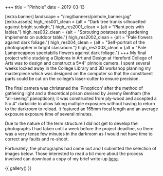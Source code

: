 +++
title = "Pinhole"
date = 2019-03-13

[extra.banner]
landscape = "/img/banners/pinhole_banner.jpg"
[extra.assets]
high_res001_clean = {alt = "Dark tree trunks silhouetted against bright sunlight."}
high_res2001_clean = {alt = "Plant pots with lables."}
high_res002_clean = {alt = "Sprouting potatoes and gardening implements on outdoor table."}
high_res2002_clean = {alt = "Pale flowers against dark foliage."}
high_res004_clean = {alt = "Self-portrait of the photographer in bright classroom."}
high_res2003_clean = {alt = "Pale Lamprocapnos spectabilis flowers against dark foliage."}
+++
My final project while studying a Diploma in Art and Design at Hereford College of Arts was to design and construct a 5&#215;4&#8243; pinhole camera. I spent several weeks locked away in the College Library and 3D workshop planning my masterpiece which was designed on the computer so that the constituent parts could be cut on the college&#8217;s laser-cutter to ensure precision.

The final camera was christened the &#8216;Pinopticon&#8217; after the method of gathering light and a theoretical prison devised by Jeremy Bentham (the &#8220;all-seeing&#8221; panopticon); it was constructed from ply-wood and accepted a 5 x 4&#8243; darkslide to allow taking multiple exposures without having to return to the darkroom to reload. It featured an 165mm focal length and an average exposure exposure time of several minutes.

Due to the nature of the term structure I did not get to develop the photographs I had taken until a week before the project deadline, so there was a very tense few minutes in the darkroom as I would not have time to correct any faults and re-shoot.

Fortunately, the photographs had come out and I submitted the selection of images below. Those interested to read a bit more about the process involved can download a copy of my brief write-up <a href="How-it-was-made-like.pdf">here</a>.

{{ gallery() }}